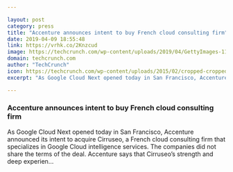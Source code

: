 ```yaml
---

layout: post
category: press
title: "Accenture announces intent to buy French cloud consulting firm"
date: 2019-04-09 18:55:48
link: https://vrhk.co/2Knzcud
image: https://techcrunch.com/wp-content/uploads/2019/04/GettyImages-1127512492.jpg?w=600
domain: techcrunch.com
author: "TechCrunch"
icon: https://techcrunch.com/wp-content/uploads/2015/02/cropped-cropped-favicon-gradient.png?w=180
excerpt: "As Google Cloud Next opened today in San Francisco, Accenture announced its intent to acquire Cirruseo, a French cloud consulting firm that specializes in Google Cloud intelligence services. The companies did not share the terms of the deal. Accenture says that Cirruseo’s strength and deep experien…"

---
```


### Accenture announces intent to buy French cloud consulting firm

As Google Cloud Next opened today in San Francisco, Accenture announced its intent to acquire Cirruseo, a French cloud consulting firm that specializes in Google Cloud intelligence services. The companies did not share the terms of the deal. Accenture says that Cirruseo’s strength and deep experien…
